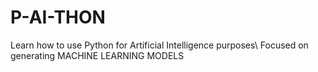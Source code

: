# P-AI-THON
Learn how to use Python for Artificial Intelligence purposes\\
Focused on generating MACHINE LEARNING MODELS
